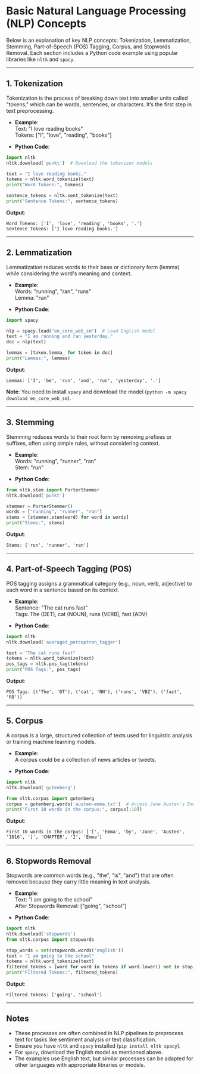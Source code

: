 # Basic Natural Language Processing (NLP) Concepts

Below is an explanation of key NLP concepts: Tokenization, Lemmatization, Stemming, Part-of-Speech (POS) Tagging, Corpus, and Stopwords Removal. Each section includes a Python code example using popular libraries like `nltk` and `spacy`.

---

## 1. Tokenization
Tokenization is the process of breaking down text into smaller units called "tokens," which can be words, sentences, or characters. It’s the first step in text preprocessing.

- **Example**:  
  Text: "I love reading books"  
  Tokens: ["I", "love", "reading", "books"]

- **Python Code**:
```python
import nltk
nltk.download('punkt')  # Download the tokenizer models

text = "I love reading books."
tokens = nltk.word_tokenize(text)
print("Word Tokens:", tokens)

sentence_tokens = nltk.sent_tokenize(text)
print("Sentence Tokens:", sentence_tokens)
```

**Output**:
```
Word Tokens: ['I', 'love', 'reading', 'books', '.']
Sentence Tokens: ['I love reading books.']
```

---

## 2. Lemmatization
Lemmatization reduces words to their base or dictionary form (lemma) while considering the word's meaning and context.

- **Example**:  
  Words: "running", "ran", "runs"  
  Lemma: "run"

- **Python Code**:
```python
import spacy

nlp = spacy.load("en_core_web_sm")  # Load English model
text = "I am running and ran yesterday."
doc = nlp(text)

lemmas = [token.lemma_ for token in doc]
print("Lemmas:", lemmas)
```

**Output**:
```
Lemmas: ['I', 'be', 'run', 'and', 'run', 'yesterday', '.']
```

**Note**: You need to install `spacy` and download the model (`python -m spacy download en_core_web_sm`).

---

## 3. Stemming
Stemming reduces words to their root form by removing prefixes or suffixes, often using simple rules, without considering context.

- **Example**:  
  Words: "running", "runner", "ran"  
  Stem: "run"

- **Python Code**:
```python
from nltk.stem import PorterStemmer
nltk.download('punkt')

stemmer = PorterStemmer()
words = ["running", "runner", "ran"]
stems = [stemmer.stem(word) for word in words]
print("Stems:", stems)
```

**Output**:
```
Stems: ['run', 'runner', 'ran']
```

---

## 4. Part-of-Speech Tagging (POS)
POS tagging assigns a grammatical category (e.g., noun, verb, adjective) to each word in a sentence based on its context.

- **Example**:  
  Sentence: "The cat runs fast"  
  Tags: The (DET), cat (NOUN), runs (VERB), fast (ADV)

- **Python Code**:
```python
import nltk
nltk.download('averaged_perceptron_tagger')

text = "The cat runs fast"
tokens = nltk.word_tokenize(text)
pos_tags = nltk.pos_tag(tokens)
print("POS Tags:", pos_tags)
```

**Output**:
```
POS Tags: [('The', 'DT'), ('cat', 'NN'), ('runs', 'VBZ'), ('fast', 'RB')]
```

---

## 5. Corpus
A corpus is a large, structured collection of texts used for linguistic analysis or training machine learning models.

- **Example**:  
  A corpus could be a collection of news articles or tweets.

- **Python Code**:
```python
import nltk
nltk.download('gutenberg')

from nltk.corpus import gutenberg
corpus = gutenberg.words('austen-emma.txt')  # Access Jane Austen's Emma
print("First 10 words in the corpus:", corpus[:10])
```

**Output**:
```
First 10 words in the corpus: ['[', 'Emma', 'by', 'Jane', 'Austen', '1816', ']', 'CHAPTER', 'I', 'Emma']
```

---

## 6. Stopwords Removal
Stopwords are common words (e.g., "the", "is", "and") that are often removed because they carry little meaning in text analysis.

- **Example**:  
  Text: "I am going to the school"  
  After Stopwords Removal: ["going", "school"]

- **Python Code**:
```python
import nltk
nltk.download('stopwords')
from nltk.corpus import stopwords

stop_words = set(stopwords.words('english'))
text = "I am going to the school"
tokens = nltk.word_tokenize(text)
filtered_tokens = [word for word in tokens if word.lower() not in stop_words]
print("Filtered Tokens:", filtered_tokens)
```

**Output**:
```
Filtered Tokens: ['going', 'school']
```

---

## Notes
- These processes are often combined in NLP pipelines to preprocess text for tasks like sentiment analysis or text classification.
- Ensure you have `nltk` and `spacy` installed (`pip install nltk spacy`).
- For `spacy`, download the English model as mentioned above.
- The examples use English text, but similar processes can be adapted for other languages with appropriate libraries or models.